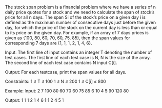 The stock span problem is a financial problem where we have a series of n daily price quotes for a stock and we need to calculate the span of stock’s price for all n days. 
The span Si of the stock’s price on a given day i is defined as the maximum number of consecutive days just before the given day, for which the price of the stock on the current day is less than or equal to its price on the given day.
For example, if an array of 7 days prices is given as {100, 80, 60, 70, 60, 75, 85}, then the span values for corresponding 7 days are {1, 1, 1, 2, 1, 4, 6}.

Input:
The first line of input contains an integer T denoting the number of test cases. The first line of each test case is N, N is the size of the array. The second line of each test case contains N input C[i].

Output:
For each testcase, print the span values for all days.

Constraints:
1 ≤ T ≤ 100
1 ≤ N ≤ 200
1 ≤ C[i] ≤ 800

Example:
Input:
2
7
100 80 60 70 60 75 85
6
10 4 5 90 120 80

Output:
1 1 1 2 1 4 6
1 1 2 4 5 1

 


